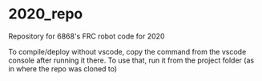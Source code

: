 # 2020_repo
Repository for 6868's FRC robot code for 2020

To compile/deploy without vscode, copy the command from the vscode console after running it there.
To use that, run it from the project folder (as in where the repo was cloned to)

